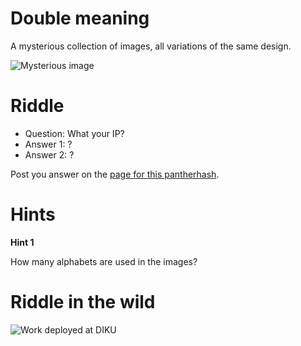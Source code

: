 Double meaning
===

A mysterious collection of images, all variations of the same design.


![Mysterious image](https://raw.github.com/pantherhash/ph_0/master/ph_0_thumb.png "How many alphabets are used to write the message?")

Riddle
===

* Question: What your IP?
* Answer 1: ?
* Answer 2: ?

Post you answer on the [page for this pantherhash](http://pantherhash.com/ph_0/ "Nondeterministic").

Hints
===

**Hint 1**

How many alphabets are used in the images? 

Riddle in the wild
===

![Work deployed at DIKU](https://raw.github.com/pantherhash/ph_0/master/ph_0_diku.jpg "Pantherhash 0 at DIKU")
